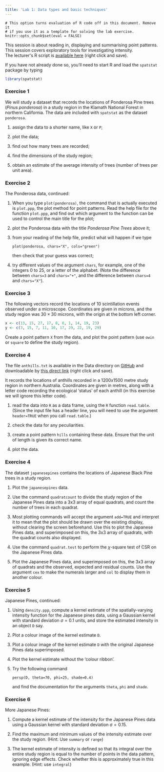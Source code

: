 ```yaml
---
title: 'Lab 1: Data types and basic techniques'
---
```


```{r, include = FALSE}
# This option turns evaluation of R code off in this document. Remove it
# if you use it as a template for solving the lab exercise.
knitr::opts_chunk$set(eval = FALSE)
```

This session is about reading in, displaying and summarising point patterns.  
This session covers exploratory tools for investigating intensity.  
The lecturer's R script is [available here](https://raw.githubusercontent.com/spatstat/useR2015/master/Scripts/script1.R) (right click and save).

If you have not already done so, you’ll need to start R and load the `spatstat`
package by typing
```r
library(spatstat)
```

### Exercise 1
We will study a dataset that records the locations of Ponderosa Pine
trees (*Pinus ponderosa*) in a study region in the
Klamath National Forest in northern California. The data are
included with `spatstat` as the dataset `ponderosa`.

1.  assign the data to a shorter name, like `X` or `P`;

2.  plot the data;

3.  find out how many trees are recorded;

4.  find the dimensions of the study region;

5.  obtain an estimate of the average intensity of trees (number of
    trees per unit area).

### Exercise 2

The Ponderosa data, continued:

1.  When you type `plot(ponderosa)`, the command that is
    actually executed is `plot.ppp`, the plot method for
    point patterns. Read the help file for the function
    `plot.ppp`, and find out which argument to the
    function can be used to control the main title for the plot;

2.  plot the Ponderosa data with the title *Ponderosa Pine
    Trees* above it;

3.  from your reading of the help file, predict what will happen if
    we type
    ```{r}
    plot(ponderosa, chars="X", cols="green")
    ```
    then check that your guess was correct;

4.  try different values of the argument `chars`, for
    example, one of the integers 0 to 25, or a letter of the
    alphabet. (Note the difference between `chars=3` and
    `chars="+"`, and the difference between `chars=4` and
    `chars="X"`).

### Exercise 3

The following vectors record the locations of 10 scintillation events
observed under a microscope. Coordinates are given in microns, and
the study region was $30 \times 30$ microns, with the origin at the
bottom left corner.
```r
x <- c(13, 15, 27, 17, 8, 8, 1, 14, 19, 23)
y <- c(3, 15, 7, 11, 10, 17, 29, 22, 19, 29)
```
Create a point pattern `X` from the data,
and plot the point pattern (use `owin` or `square` to define the study region).

### Exercise 4

The file `anthills.txt` is available in the Data directory on 
[GitHub](https://github.com/spatstat/AAU2015) and downloadable by 
[this direct link](https://raw.githubusercontent.com/spatstat/AAU2015/master/Data/anthills.txt) (right click and save).

It records the locations of anthills recorded in a
1200x1500 metre study region in northern Australia.
Coordinates are given in metres, along with a letter code recording
the ecological ‘status’ of each anthill (in this exercise we will ignore this letter code).

1.  read the data into `R` as a data frame, using the `R` function
    `read.table`. (Since the input file has a header line, you
    will need to use the argument `header=TRUE` when you call
    `read.table`.)

2.  check the data for any peculiarities.

3.  create a point pattern `hills` containing these data.
    Ensure that the unit of length is given its correct name.

4.  plot the data.

### Exercise 4

The dataset `japanesepines` contains the locations of
Japanese Black Pine trees in a study region.

1.  Plot the `japanesepines` data.

2.  Use the command `quadratcount` to divide the study
    region of the Japanese Pines data into a 3x3 array of
    equal quadrats, and count the number of trees in each quadrat.

3.  Most plotting commands will accept the argument
    `add=TRUE` and interpret it to mean that the plot
    should be drawn over the existing display, without clearing the
    screen beforehand. Use this to plot the Japanese Pines data, and
    superimposed on this, the 3x3 array of quadrats, with
    the quadrat counts also displayed.

4.  Use the command `quadrat.test` to perform the
    $\chi$-square test of CSR on the Japanese Pines data.

5.  Plot the Japanese Pines data, and superimposed on this, the
    3x3 array of quadrats and the observed, expected and
    residual counts. Use the argument `cex` to make the
    numerals larger and `col` to display them in another
    colour.

### Exercise 5

Japanese Pines, continued:

1.  Using `density.ppp`, compute a kernel estimate of the
    spatially-varying intensity function for the Japanese pines
    data, using a Gaussian kernel with standard deviation
    $\sigma=0.1$ units, and store the estimated intensity in an
    object `D` say.

2.  Plot a colour image of the kernel estimate `D`.

3.  Plot a colour image of the kernel estimate `D` with
    the original Japanese Pines data superimposed.

4.  Plot the kernel estimate without the ‘colour ribbon’.

5.  Try the following command
    ```{r}
    persp(D, theta=70, phi=25, shade=0.4)
    ```
    and find the documentation for the arguments `theta`,
    `phi` and `shade`.

### Exercise 6

More Japanese Pines:

1.  Compute a kernel estimate of the intensity for the Japanese
    Pines data using a Gaussian kernel with standard deviation
    $\sigma=0.15$.

2.  Find the maximum and minimum values of the intensity estimate
    over the study region. (Hint: Use `summary` or `range`)

3.  The kernel estimate of intensity is defined so that its integral
    over the entire study region is equal to the number of points in
    the data pattern, ignoring edge effects. Check whether this is
    approximately true in this example. (Hint: use `integral`)
